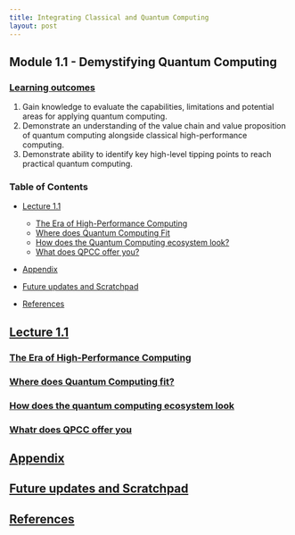 ```yaml
---
title: Integrating Classical and Quantum Computing
layout: post
---
```


## Module 1.1 - Demystifying Quantum Computing

### [Learning outcomes](#learning-outcome)

1. Gain knowledge to evaluate the capabilities, limitations and potential areas for applying quantum computing.
2. Demonstrate an understanding of the value chain and value proposition of quantum computing alongside classical high-performance computing.
3. Demonstrate ability to identify key high-level tipping points to reach practical quantum computing.







### Table of Contents
- [Lecture 1.1](#lecture-1.1)
    - [The Era of High-Performance Computing](#the-era-ofhigh-performance-computing)
    - [Where does Quantum Computing Fit](where-doesquantum-computing-fit-?)
    - [How does the Quantum Computing ecosystem look?](how-does-quantum-computing-ecpsystem-look)
    - [What does QPCC offer you?](what-does-qpcc-offer-to-you-?)
  
- [Appendix](#appendix)

- [Future updates and Scratchpad](#future-updates-and-scratchpad)
- [References](#references)


## [Lecture 1.1]()



### [The Era of High-Performance Computing]()


### [Where does Quantum Computing fit?]()

### [How does the quantum computing ecosystem look](#physical-representation-and-why-quantum)

### [Whatr does QPCC offer you](#conversion-from-decimal-to-binary)







## [Appendix](#appendix)

## [Future updates and Scratchpad](#extramaterial)




## [References](#reference)

